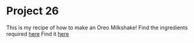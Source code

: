 # Project 26
This is my recipe of how to make an Oreo Milkshake!
Find the ingredients required [here](ingredients.md)
Find it [here](recipe.md)

